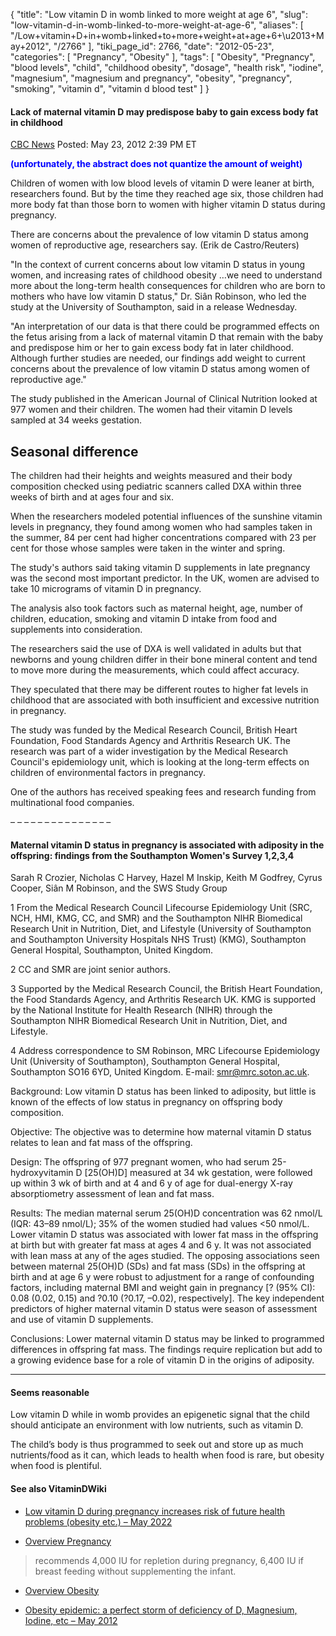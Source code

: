 {
    "title": "Low vitamin D in womb linked to more weight at age 6",
    "slug": "low-vitamin-d-in-womb-linked-to-more-weight-at-age-6",
    "aliases": [
        "/Low+vitamin+D+in+womb+linked+to+more+weight+at+age+6+\u2013+May+2012",
        "/2766"
    ],
    "tiki_page_id": 2766,
    "date": "2012-05-23",
    "categories": [
        "Pregnancy",
        "Obesity"
    ],
    "tags": [
        "Obesity",
        "Pregnancy",
        "blood levels",
        "child",
        "childhood obesity",
        "dosage",
        "health risk",
        "iodine",
        "magnesium",
        "magnesium and pregnancy",
        "obesity",
        "pregnancy",
        "smoking",
        "vitamin d",
        "vitamin d blood test"
    ]
}


#### Lack of maternal vitamin D may predispose baby to gain excess body fat in childhood

[CBC News](http://www.cbc.ca/news/health/story/2012/05/23/vitamin-d-pregnancy-childhood-fat.html%20) Posted: May 23, 2012 2:39 PM ET

 **<span style="color:#00F;">(unfortunately, the abstract does not quantize the amount of weight)</span>** 

Children of women with low blood levels of vitamin D were leaner at birth, researchers found. But by the time they reached age six, those children had more body fat than those born to women with higher vitamin D status during pregnancy.

There are concerns about the prevalence of low vitamin D status among women of reproductive age, researchers say. (Erik de Castro/Reuters)

"In the context of current concerns about low vitamin D status in young women, and increasing rates of childhood obesity …we need to understand more about the long-term health consequences for children who are born to mothers who have low vitamin D status," Dr. Siân Robinson, who led the study at the University of Southampton, said in a release Wednesday.

"An interpretation of our data is that there could be programmed effects on the fetus arising from a lack of maternal vitamin D that remain with the baby and predispose him or her to gain excess body fat in later childhood. Although further studies are needed, our findings add weight to current concerns about the prevalence of low vitamin D status among women of reproductive age."

The study published in the American Journal of Clinical Nutrition looked at 977 women and their children. The women had their vitamin D levels sampled at 34 weeks gestation.

## Seasonal difference

The children had their heights and weights measured and their body composition checked using pediatric scanners called DXA within three weeks of birth and at ages four and six.

When the researchers modeled potential influences of the sunshine vitamin levels in pregnancy, they found among women who had samples taken in the summer, 84 per cent had higher concentrations compared with 23 per cent for those whose samples were taken in the winter and spring.

The study's authors said taking vitamin D supplements in late pregnancy was the second most important predictor. In the UK, women are advised to take 10 micrograms of vitamin D in pregnancy.

The analysis also took factors such as maternal height, age, number of children, education, smoking and vitamin D intake from food and supplements into consideration.

The researchers said the use of DXA is well validated in adults but that newborns and young children differ in their bone mineral content and tend to move more during the measurements, which could affect accuracy.

They speculated that there may be different routes to higher fat levels in childhood that are associated with both insufficient and excessive nutrition in pregnancy.

The study was funded by the Medical Research Council, British Heart Foundation, Food Standards Agency and Arthritis Research UK. The research was part of a wider investigation by the Medical Research Council's epidemiology unit, which is looking at the long-term effects on children of environmental factors in pregnancy.

One of the authors has received speaking fees and research funding from multinational food companies.

– – – – – – – – – – – – – – – 

#### Maternal vitamin D status in pregnancy is associated with adiposity in the offspring: findings from the Southampton Women's Survey 1,2,3,4

Sarah R Crozier, Nicholas C Harvey, Hazel M Inskip, Keith M Godfrey, Cyrus Cooper, Siân M Robinson, and the SWS Study Group

1 From the Medical Research Council Lifecourse Epidemiology Unit (SRC, NCH, HMI, KMG, CC, and SMR) and the Southampton NIHR Biomedical Research Unit in Nutrition, Diet, and Lifestyle (University of Southampton and Southampton University Hospitals NHS Trust) (KMG), Southampton General Hospital, Southampton, United Kingdom.

2 CC and SMR are joint senior authors.

3 Supported by the Medical Research Council, the British Heart Foundation, the Food Standards Agency, and Arthritis Research UK. KMG is supported by the National Institute for Health Research (NIHR) through the Southampton NIHR Biomedical Research Unit in Nutrition, Diet, and Lifestyle.

4 Address correspondence to SM Robinson, MRC Lifecourse Epidemiology Unit (University of Southampton), Southampton General Hospital, Southampton SO16 6YD, United Kingdom. E-mail: smr@mrc.soton.ac.uk.

Background: Low vitamin D status has been linked to adiposity, but little is known of the effects of low status in pregnancy on offspring body composition.

Objective: The objective was to determine how maternal vitamin D status relates to lean and fat mass of the offspring.

Design: The offspring of 977 pregnant women, who had serum 25-hydroxyvitamin D <span>[25(OH)D]</span> measured at 34 wk gestation, were followed up within 3 wk of birth and at 4 and 6 y of age for dual-energy X-ray absorptiometry assessment of lean and fat mass.

Results: The median maternal serum 25(OH)D concentration was 62 nmol/L (IQR: 43–89 nmol/L); 35% of the women studied had values <50 nmol/L. Lower vitamin D status was associated with lower fat mass in the offspring at birth but with greater fat mass at ages 4 and 6 y. It was not associated with lean mass at any of the ages studied. The opposing associations seen between maternal 25(OH)D (SDs) and fat mass (SDs) in the offspring at birth and at age 6 y were robust to adjustment for a range of confounding factors, including maternal BMI and weight gain in pregnancy <span>[? (95% CI): 0.08 (0.02, 0.15) and ?0.10 (?0.17, –0.02), respectively]</span>. The key independent predictors of higher maternal vitamin D status were season of assessment and use of vitamin D supplements.

Conclusions: Lower maternal vitamin D status may be linked to programmed differences in offspring fat mass. The findings require replication but add to a growing evidence base for a role of vitamin D in the origins of adiposity.

---

#### Seems reasonable

Low vitamin D while in womb provides an epigenetic signal that the child should anticipate an environment with low nutrients, such as vitamin D.  

The child’s body is thus programmed to seek out and store up as much nutrients/food as it can, which leads to health when food is rare, but obesity when food is plentiful.

#### See also VitaminDWiki

* [Low vitamin D during pregnancy increases risk of future health problems (obesity etc.) – May 2022](/posts/low-vitamin-d-during-pregnancy-increases-risk-of-future-health-problems-obesity-etc)

* [Overview Pregnancy](/tags/overview-pregnancy.html) 

> recommends 4,000 IU for repletion during pregnancy, 6,400 IU if breast feeding without supplementing the infant.

* [Overview Obesity](/tags/overview-obesity.html)

* [Obesity epidemic: a perfect storm of deficiency of D, Magnesium, Iodine, etc – May 2012](/tags/obesity-epidemic-a-perfect-storm-of-deficiency-of-d-magnesium-iodine-etc-may-2012.html)